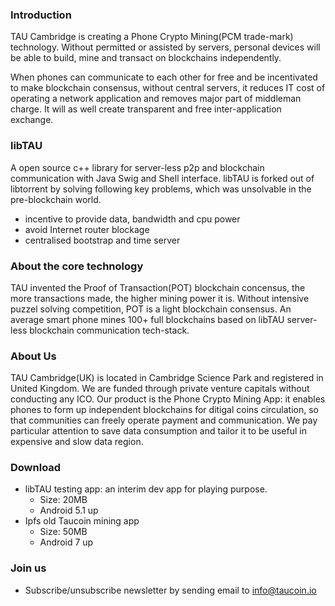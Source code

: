 ### Introduction
TAU Cambridge is creating a Phone Crypto Mining(PCM trade-mark) technology. Without permitted or assisted by servers, personal devices will be able to build, mine and transact on blockchains independently.

When phones can communicate to each other for free and be incentivated to make blockchain consensus, without central servers, it reduces IT cost of operating a network application and removes major part of middleman charge. It will as well create transparent and free inter-application exchange. 

### libTAU
A open source c++ library for server-less p2p and blockchain communication with Java Swig and Shell interface. libTAU is forked out of libtorrent by solving following key problems, which was unsolvable in the pre-blockchain world. 
* incentive to provide data, bandwidth and cpu power
* avoid Internet router blockage
* centralised bootstrap and time server

### About the core technology
TAU invented the Proof of Transaction(POT) blockchain concensus, the more transactions made, the higher mining power it is. Without intensive puzzel solving competition, POT is a light blockchain consensus. An average smart phone mines 100+ full blockchains based on libTAU server-less blockchain communication tech-stack. 

### About Us
TAU Cambridge(UK) is located in Cambridge Science Park and registered in United Kingdom. We are funded through private venture capitals without conducting any ICO. 
Our product is the Phone Crypto Mining App: it enables phones to form up independent blockchains for ditigal coins circulation, so that communities can freely operate payment and communication. We pay particular attention to save data consumption and tailor it to be useful in expensive and slow data region.


### Download
* libTAU testing app: an interim dev app for playing purpose. 
  * Size: 20MB
  * Android 5.1 up
* Ipfs old Taucoin mining app
  * Size: 50MB
  * Android 7 up

### Join us
* Subscribe/unsubscribe newsletter by sending email to info@taucoin.io
